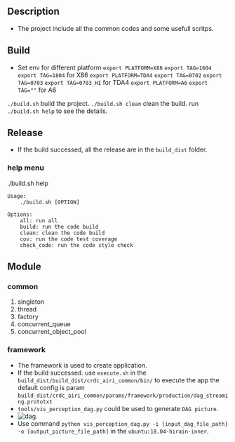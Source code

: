 ## Description

* The project include all the common codes and some usefull scritps.

## Build

* Set env for different platform
`export PLATFORM=X86`  `export TAG=1604`  `export TAG=1804` for X86
`export PLATFORM=TDA4` `export TAG=0702`  `export TAG=0703` `export TAG=0703_HI` for TDA4
`export PLATFORM=A6` `export TAG=""` for A6

`./build.sh` build the project.
`./build.sh clean` clean the build.
run `./build.sh help` to see the details.


## Release
* If the build successed, all the release are in the `build_dist` folder.

### help menu
./build.sh help

```
Usage:
    ./build.sh [OPTION]

Options:
    all: run all
    build: run the code build
    clean: clean the code build
    cov: run the code test coverage
    check_code: run the code style check
```

## Module

### common
1. singleton
2. thread
3. factory
4. concurrent_queue
5. concurrent_object_pool

### framework
* The framework is used to create application.
* If the build successed. use `execute.sh` in the `build_dist/build_dist/crdc_airi_common/bin/` to execute the app the default config is param `build_dist/crdc_airi_common/params/framework/production/dag_streaming.prototxt`
* `tools/vis_perception_dag.py` could be used to generate `DAG picture`.
* ![dag](modules/framework/tools/test.png). 
* Use command `python vis_perception_dag.py -i [input_dag_file_path] -o [output_picture_file_path]` in the `ubuntu:18.04-hirain-inner`.